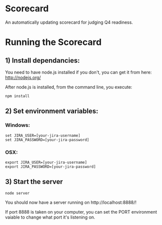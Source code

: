 # Scorecard
An automatically updating scorecard for judging Q4 readiness.


# Running the Scorecard

## 1) Install dependancies:
You need to have node.js installed if you don't, you can get it from here: http://nodejs.org/

After node.js is installed, from the command line, you execute:

    npm install

## 2) Set environment variables:

### Windows:
    set JIRA_USER=[your-jira-username]
    set JIRA_PASSWORD=[your-jira-password]

### OSX:
    export JIRA_USER=[your-jira-username]
    export JIRA_PASSWORD=[your-jira-password]

## 3) Start the server
    node server

You should now have a server running on http://localhost:8888/!

If port 8888 is taken on your computer, you can set the PORT environment vaiable to change what port it's listening on.